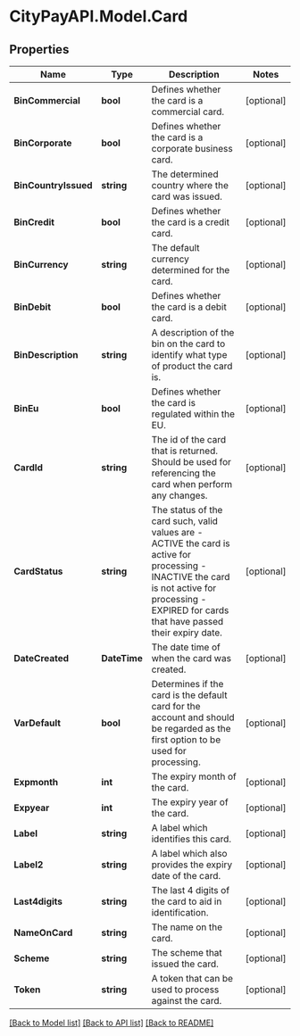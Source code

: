# CityPayAPI.Model.Card

## Properties

Name | Type | Description | Notes
------------ | ------------- | ------------- | -------------
**BinCommercial** | **bool** | Defines whether the card is a commercial card. | [optional] 
**BinCorporate** | **bool** | Defines whether the card is a corporate business card. | [optional] 
**BinCountryIssued** | **string** | The determined country where the card was issued. | [optional] 
**BinCredit** | **bool** | Defines whether the card is a credit card. | [optional] 
**BinCurrency** | **string** | The default currency determined for the card. | [optional] 
**BinDebit** | **bool** | Defines whether the card is a debit card. | [optional] 
**BinDescription** | **string** | A description of the bin on the card to identify what type of product the card is. | [optional] 
**BinEu** | **bool** | Defines whether the card is regulated within the EU. | [optional] 
**CardId** | **string** | The id of the card that is returned. Should be used for referencing the card when perform any changes. | [optional] 
**CardStatus** | **string** | The status of the card such, valid values are   - ACTIVE the card is active for processing   - INACTIVE the card is not active for processing   - EXPIRED for cards that have passed their expiry date.  | [optional] 
**DateCreated** | **DateTime** | The date time of when the card was created. | [optional] 
**VarDefault** | **bool** | Determines if the card is the default card for the account and should be regarded as the first option to be used for processing. | [optional] 
**Expmonth** | **int** | The expiry month of the card. | [optional] 
**Expyear** | **int** | The expiry year of the card. | [optional] 
**Label** | **string** | A label which identifies this card. | [optional] 
**Label2** | **string** | A label which also provides the expiry date of the card. | [optional] 
**Last4digits** | **string** | The last 4 digits of the card to aid in identification. | [optional] 
**NameOnCard** | **string** | The name on the card. | [optional] 
**Scheme** | **string** | The scheme that issued the card. | [optional] 
**Token** | **string** | A token that can be used to process against the card. | [optional] 

[[Back to Model list]](../README.md#documentation-for-models) [[Back to API list]](../README.md#documentation-for-api-endpoints) [[Back to README]](../README.md)

